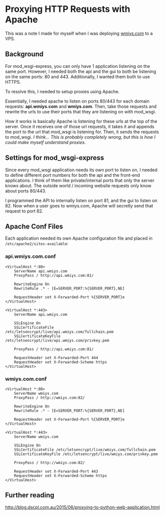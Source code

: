 # Proxying HTTP Requests with Apache 

This was a note I made for myself when I was deploying [wmiys.com](https://wmiys.com/login) to a VPS.

## Background

For mod_wsgi-express, you can only have 1 application listening on the same port. However, I needed both the api and the gui to both be listening on the same ports: 80 and 443. Additionally, I wanted them both to use HTTPS.

To resolve this, I needed to setup proxies using Apache.

Essentially, I needed apache to listen on ports 80/443 for each domain requests: **api.wmiys.com** and **wmiys.com**. Then, take those requests and rewrite the urls to use their ports that they are listening on with mod_wsgi.

How it works is basically Apache is listening for these urls at the top of the server. Once it receives one of those url requests, it takes it and appends the port to the url that mod_wsgi is listening for. Then, it sends the requests to mod_wsgi. *I think... This is probably completely wrong, but this is how I could make myself understand proxies.*

## Settings for mod_wsgi-express 

Since every mod_wsgi application needs its own port to listen on, I needed to define different port numbers for both the api and the front-end applications. I think of them like private/internal ports that only the server knows about. The outside world / incoming website requests only know about ports 80/443. 

I programmed the API to internally listen on port 81, and the gui to listen on 82. Now when a user goes to wmiys.com, Apache will secretly send that request to port 82.


## Apache Conf Files

Each application needed its own Apache configuration file and placed in `/etc/apache2/sites-available`:

### api.wmiys.com.conf

```
<VirtualHost *:80>
    ServerName api.wmiys.com
    ProxyPass / http://api.wmiys.com:81/

    RewriteEngine On
    RewriteRule .* - [E=SERVER_PORT:%{SERVER_PORT},NE]

    RequestHeader set X-Forwarded-Port %{SERVER_PORT}e
</VirtualHost>

<VirtualHost *:443>
    ServerName api.wmiys.com

    SSLEngine On
    SSLCertificateFile /etc/letsencrypt/live/api.wmiys.com/fullchain.pem
    SSLCertificateKeyFile /etc/letsencrypt/live/api.wmiys.com/privkey.pem

    ProxyPass / http://api.wmiys.com:81/

    RequestHeader set X-Forwarded-Port 444
    RequestHeader set X-Forwarded-Scheme https
</VirtualHost>
```

### wmiys.com.conf

```
<VirtualHost *:80>
    ServerName wmiys.com
    ProxyPass / http://wmiys.com:82/

    RewriteEngine On
    RewriteRule .* - [E=SERVER_PORT:%{SERVER_PORT},NE]

    RequestHeader set X-Forwarded-Port %{SERVER_PORT}e
</VirtualHost>

<VirtualHost *:443>
    ServerName wmiys.com

    SSLEngine On
    SSLCertificateFile /etc/letsencrypt/live/wmiys.com/fullchain.pem
    SSLCertificateKeyFile /etc/letsencrypt/live/wmiys.com/privkey.pem

    ProxyPass / http://wmiys.com:82/

    RequestHeader set X-Forwarded-Port 443
    RequestHeader set X-Forwarded-Scheme https
</VirtualHost>
```

## Further reading

http://blog.dscpl.com.au/2015/06/proxying-to-python-web-application.html
